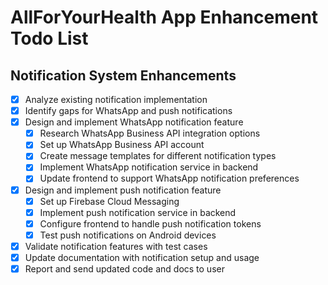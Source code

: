 # AllForYourHealth App Enhancement Todo List

## Notification System Enhancements
- [x] Analyze existing notification implementation
- [x] Identify gaps for WhatsApp and push notifications
- [x] Design and implement WhatsApp notification feature
  - [x] Research WhatsApp Business API integration options
  - [x] Set up WhatsApp Business API account
  - [x] Create message templates for different notification types
  - [x] Implement WhatsApp notification service in backend
  - [x] Update frontend to support WhatsApp notification preferences
- [x] Design and implement push notification feature
  - [x] Set up Firebase Cloud Messaging
  - [x] Implement push notification service in backend
  - [x] Configure frontend to handle push notification tokens
  - [x] Test push notifications on Android devices
- [x] Validate notification features with test cases
- [x] Update documentation with notification setup and usage
- [x] Report and send updated code and docs to user
